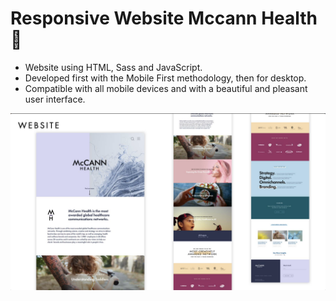 # Responsive Website Mccann Health 🚚

- Website using HTML, Sass and JavaScript.
- Developed first with the Mobile First methodology, then for desktop.
- Compatible with all mobile devices and with a beautiful and pleasant user interface.



![Delivery website](/mccannhealth.png)
